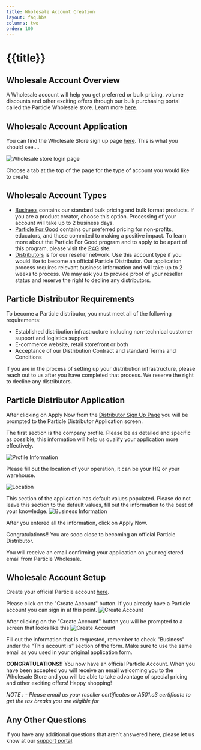 ```yaml
---
title: Wholesale Account Creation
layout: faq.hbs
columns: two
order: 100
---
```


# {{title}}

## Wholesale Account Overview

A Wholesale account will help you get preferred or bulk pricing, volume discounts and other exciting offers through our bulk purchasing portal called the Particle Wholesale store. Learn more [here](https://wholesale.particle.io).


## Wholesale Account Application

You can find the Wholesale Store sign up page [here](http://www-wholesale.particle.io/wholesale-b2b).
This is what you should see....

![Wholesale store login page](https://i.imgur.com/fIqXbJg.png)

Choose a tab at the top of the page for the type of account you would like to create. 

## Wholesale Account Types

 - [Business](http://www-wholesale.particle.io/wholesale-b2b) contains our standard bulk pricing and bulk format products. If you are a product creator, choose this option. Processing of your account will take up to 2 business days. 
 - [Particle For Good](http://www-wholesale.particle.io/wholesale-particle-for-good) contains our preferred pricing for non-profits, educators, and those commited to making a positive impact. To learn more about the Particle For Good program and to apply to be apart of this program, please visit the [P4G](https://www.particle.io/for-good/) site. 
 - [Distributors](http://www-wholesale.particle.io/wholesale-distributors) is for our reseller network. Use this account type if you would like to become an official Particle Distributor. Our application process requires relevant business information and will take up to 2 weeks to process. We may ask you to provide proof of your reseller status and reserve the right to decline any distributors. 

## Particle Distributor Requirements
To become a Particle distributor, you must meet all of the following requirements: 
- Established distribution infrastructure including non-technical customer support and logistics support
- E-commerce website, retail storefront or both
- Acceptance of our Distribution Contract and standard Terms and Conditions

If you are in the process of setting up your distribution infrastructure, please reach out to us after you have completed that process. We reserve the right to decline any distributors.

## Particle Distributor Application

After clicking on Apply Now from the [Distributor Sign Up Page](http://www-wholesale.particle.io/wholesale-distributors) you will be prompted to the Particle Distributor Application screen.

The first section is the company profile. Please be as detailed and specific as possible, this information will help us qualify your application more effectively. 

![Profile Information](/assets/images/companyprofilepage.png)

Please fill out the location of your operation, it can be your HQ or your warehouse. 

![Location](/assets/images/locationinformation.png)

This section of the application has default values populated. Please do not leave this section to the default values, fill out the information to the best of your knowledge.
![Business Information](/assets/images/businessinformation.png)

After you entered all the information, click on Apply Now.

Congratulations!! You are sooo close to becoming an official Particle Distributor.

You will receive an email confirming your application on your registered email from Particle Wholesale.

## Wholesale Account Setup

Create your official Particle account [here](https://login.particle.io/login).

Please click on the "Create Account" button. If you already have a Particle account you can sign in at this point.
![Create Account](/assets/images/loginscreen1.png)

After clicking on the "Create Account" button you will be prompted to a screen that looks like this
![Create Account](/assets/images/loginscreen2.png)

Fill out the information that is requested, remember to check "Business" under the “This account is” section of the form. Make sure to use the same email as you used in your original application form. 

**CONGRATULATIONS!!** You now have an official Particle Account. When you have been accepted you will receive an email welcoming you to the Wholesale Store and you will be able to take advantage of special pricing and other exciting offers! Happy shopping! 


*NOTE : -  Please email us your reseller certificates or A501.c3 certificate to get the tax breaks you are eligible for* 

## Any Other Questions

If you have any additional questions that aren’t answered here, please let us know at our [support portal](https://support.particle.io).
